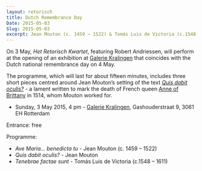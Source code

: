 ```yaml
---
layout: retorisch
title: Dutch Remembrance Day
Date: 2015-05-03
Slug: 2015-05-03
excerpt: Jean Mouton (c. 1459 – 1522) & Tomás Luis de Victoria (c.1548 – 1611)
---
```


On 3 May, _Het Retorisch Kwartet_, featuring Robert Andriessen, will perform at the opening of an exhibition at [Galerie Kralingen](http://www.galeriekralingen.nl/contact/index.php) that coincides with the Dutch national remembrance day on 4 May.

The programme, which will last for about fifteen minutes, includes three short pieces centred around Jean Mouton’s setting of the text [_Quis dabit oculis?_](http://www2.cpdl.org/wiki/index.php/Quis_dabit_oculis) - a lament written to mark the death of French queen [Anne of Brittany](https://en.wikipedia.org/wiki/Anne_of_Brittany) in 1514, whom Mouton worked for.

* Sunday, 3 May 2015, 4 pm - [Galerie Kralingen](http://www.galeriekralingen.nl/contact/index.php), Gashouderstraat 9, 3061 EH Rotterdam

Entrance: free

Programme:

* _Ave Maria… benedicta tu_ - Jean Mouton (c. 1459 – 1522)
* _Quis dabit oculis?_ - Jean Mouton
* _Tenebrae factae sunt_ - Tomás Luis de Victoria (c.1548 – 1611)
